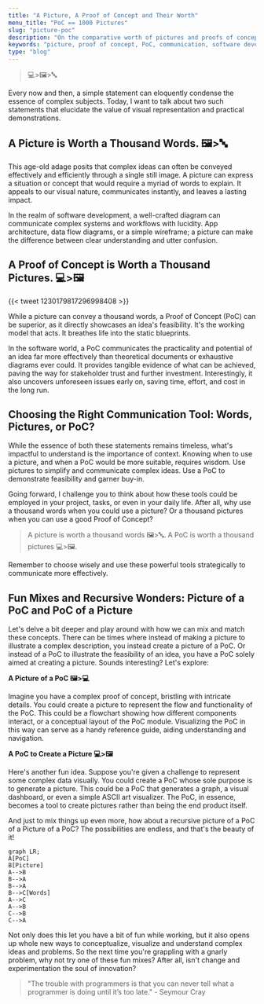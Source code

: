 ```yaml
---
title: "A Picture, A Proof of Concept and Their Worth"
menu_title: "PoC == 1000 Pictures"
slug: "picture-poc"
description: "On the comparative worth of pictures and proofs of concept in communication"
keywords: "picture, proof of concept, PoC, communication, software development, Manfred Touron"
type: "blog"
---
```


> 💻>🖼️>🔤

Every now and then, a simple statement can eloquently condense the essence of complex subjects. Today, I want to talk about two such statements that elucidate the value of visual representation and practical demonstrations.

## A Picture is Worth a Thousand Words. 🖼️>🔤

This age-old adage posits that complex ideas can often be conveyed effectively and efficiently through a single still image. A picture can express a situation or concept that would require a myriad of words to explain. It appeals to our visual nature, communicates instantly, and leaves a lasting impact.

In the realm of software development, a well-crafted diagram can communicate complex systems and workflows with lucidity. App architecture, data flow diagrams, or a simple wireframe; a picture can make the difference between clear understanding and utter confusion.

## A Proof of Concept is Worth a Thousand Pictures. 💻>🖼️

{{< tweet 1230179817296998408 >}}

While a picture can convey a thousand words, a Proof of Concept (PoC) can be superior, as it directly showcases an idea's feasibility. It's the working model that acts. It breathes life into the static blueprints.

In the software world, a PoC communicates the practicality and potential of an idea far more effectively than theoretical documents or exhaustive diagrams ever could. It provides tangible evidence of what can be achieved, paving the way for stakeholder trust and further investment. Interestingly, it also uncovers unforeseen issues early on, saving time, effort, and cost in the long run.

## Choosing the Right Communication Tool: Words, Pictures, or PoC?

While the essence of both these statements remains timeless, what's impactful to understand is the importance of context. Knowing when to use a picture, and when a PoC would be more suitable, requires wisdom. Use pictures to simplify and communicate complex ideas. Use a PoC to demonstrate feasibility and garner buy-in.

Going forward, I challenge you to think about how these tools could be employed in your project, tasks, or even in your daily life. After all, why use a thousand words when you could use a picture? Or a thousand pictures when you can use a good Proof of Concept?

> A picture is worth a thousand words 🖼️>🔤.
> A PoC is worth a thousand pictures 💻>🖼️.

Remember to choose wisely and use these powerful tools strategically to communicate more effectively.

## Fun Mixes and Recursive Wonders: Picture of a PoC and PoC of a Picture

Let's delve a bit deeper and play around with how we can mix and match these concepts. There can be times where instead of making a picture to illustrate a complex description, you instead create a picture of a PoC. Or instead of a PoC to illustrate the feasibility of an idea, you have a PoC solely aimed at creating a picture. Sounds interesting? Let's explore:

**A Picture of a PoC 🖼️>💻**

Imagine you have a complex proof of concept, bristling with intricate details. You could create a picture to represent the flow and functionality of the PoC. This could be a flowchart showing how different components interact, or a conceptual layout of the PoC module. Visualizing the PoC in this way can serve as a handy reference guide, aiding understanding and navigation.

**A PoC to Create a Picture 💻>🖼️**

Here's another fun idea. Suppose you're given a challenge to represent some complex data visually. You could create a PoC whose sole purpose is to generate a picture. This could be a PoC that generates a graph, a visual dashboard, or even a simple ASCII art visualizer. The PoC, in essence, becomes a tool to create pictures rather than being the end product itself.

And just to mix things up even more, how about a recursive picture of a PoC of a Picture of a PoC? The possibilities are endless, and that's the beauty of it!

```mermaid
graph LR;
A[PoC]
B[Picture]
A-->B
B-->A
B-->A
B-->C[Words]
A-->C
A-->B
C-->B
C-->A
```

Not only does this let you have a bit of fun while working, but it also opens up whole new ways to conceptualize, visualize and understand complex ideas and problems.
So the next time you're grappling with a gnarly problem, why not try one of these fun mixes?
After all, isn't change and experimentation the soul of innovation?

> "The trouble with programmers is that you can never tell what a programmer is doing until it’s too late." - Seymour Cray
